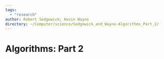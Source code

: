 ```yaml
---
tags:
  - "research"
author: Robert Sedgewick; Kevin Wayne
directory: ~/Computer/science/Sedgewick_and_Wayne-Algorithms_Part_2/
---
```


# Algorithms: Part 2

